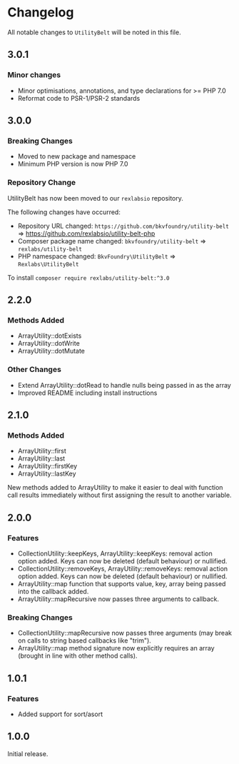 # Changelog

All notable changes to ```UtilityBelt``` will be noted in this file.

## 3.0.1

### Minor changes

- Minor optimisations, annotations, and type declarations for >= PHP 7.0
- Reformat code to PSR-1/PSR-2 standards

## 3.0.0

### Breaking Changes

* Moved to new package and namespace
* Minimum PHP version is now PHP 7.0

### Repository Change

UtilityBelt has now been moved to our `rexlabsio` repository.

The following changes have occurred:

* Repository URL changed:
  `https://github.com/bkvfoundry/utility-belt` => https://github.com/rexlabsio/utility-belt-php
* Composer package name changed:
  `bkvfoundry/utility-belt` => `rexlabs/utility-belt`
* PHP namespace changed: `BkvFoundry\UtilityBelt` => `Rexlabs\UtilityBelt`

To install `composer require rexlabs/utility-belt:^3.0`

## 2.2.0

### Methods Added
* ArrayUtility::dotExists
* ArrayUtility::dotWrite
* ArrayUtility::dotMutate

### Other Changes
* Extend ArrayUtility::dotRead to handle nulls being passed in as the array
* Improved README including install instructions

## 2.1.0

### Methods Added
* ArrayUtility::first
* ArrayUtility::last
* ArrayUtility::firstKey
* ArrayUtility::lastKey

New methods added to ArrayUtility to make it easier to deal with function call results immediately without first assigning the result to another variable.

## 2.0.0

### Features
* CollectionUtility::keepKeys, ArrayUtility::keepKeys: removal action option added. Keys can now be deleted (default behaviour) or nullified.
* CollectionUtility::removeKeys, ArrayUtility::removeKeys: removal action option added. Keys can now be deleted (default behaviour) or nullified.
* ArrayUtility::map function that supports value, key, array being passed into the callback added.
* ArrayUtility::mapRecursive now passes three arguments to callback.

### Breaking Changes
* CollectionUtility::mapRecursive now passes three arguments (may break on calls to string based callbacks like "trim").
* ArrayUtility::map method signature now explicitly requires an array (brought in line with other method calls).

## 1.0.1

### Features
* Added support for sort/asort 

## 1.0.0

Initial release.
